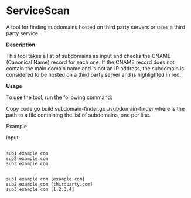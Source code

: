 # ServiceScan

A tool for finding subdomains hosted on third party servers or uses a third party service.

**Description**

This tool takes a list of subdomains as input and checks the CNAME (Canonical Name) record for each one. If the CNAME record does not contain the main domain name and is not an IP address, the subdomain is considered to be hosted on a third party server and is highlighted in red.

**Usage**

To use the tool, run the following command:

Copy code
go build subdomain-finder.go
./subdomain-finder <filename>
where <filename> is the path to a file containing the list of subdomains, one per line.

Example

Input:

```

sub1.example.com
sub2.example.com
sub3.example.com

```
```

sub1.example.com [example.com]
sub2.example.com [thirdparty.com]
sub3.example.com [1.2.3.4]
```
